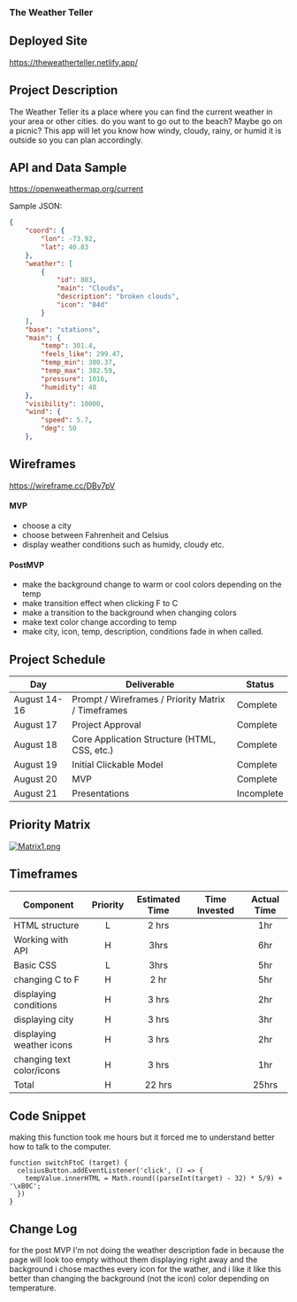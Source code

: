 ### The Weather Teller

## Deployed Site
https://theweatherteller.netlify.app/


## Project Description

The Weather Teller its a place where you can find the current weather in your area or other cities. 
do you want to go out to the beach? Maybe go on a picnic? This app will let you know how windy, cloudy, rainy, or humid it is outside so you can plan accordingly.

## API and Data Sample

https://openweathermap.org/current

Sample JSON:
```json
{
    "coord": {
        "lon": -73.92,
        "lat": 40.83
    },
    "weather": [
        {
            "id": 803,
            "main": "Clouds",
            "description": "broken clouds",
            "icon": "04d"
        }
    ],
    "base": "stations",
    "main": {
        "temp": 301.4,
        "feels_like": 299.47,
        "temp_min": 300.37,
        "temp_max": 302.59,
        "pressure": 1016,
        "humidity": 48
    },
    "visibility": 10000,
    "wind": {
        "speed": 5.7,
        "deg": 50
    },
```

## Wireframes

https://wireframe.cc/DBy7pV
 

#### MVP 

- choose a city
- choose between Fahrenheit and Celsius
- display weather conditions such as humidy, cloudy etc.

#### PostMVP  

- make the background change to warm or cool colors depending on the temp
- make transition effect when clicking F to C
- make a transition to the background when changing colors
- make text color change according to temp
- make city, icon, temp, description, conditions fade in when called.

## Project Schedule

|  Day | Deliverable | Status
|---|---| ---|
|August 14-16| Prompt / Wireframes / Priority Matrix / Timeframes | Complete
|August 17| Project Approval | Complete
|August 18| Core Application Structure (HTML, CSS, etc.) | Complete
|August 19| Initial Clickable Model  | Complete
|August 20| MVP | Complete
|August 21| Presentations | Incomplete

## Priority Matrix

[![Matrix1.png](https://i.postimg.cc/gjr4NpKj/Matrix1.png)](https://postimg.cc/T5Mr3ZFv)

## Timeframes


| Component | Priority | Estimated Time | Time Invested | Actual Time |
| --- | :---: |  :---: | :---: | :---: |
| HTML structure | L | 2 hrs|  | 1hr |
| Working with API | H | 3hrs|  | 6hr |
| Basic CSS | L | 3hrs|  | 5hr |
| changing C to F | H | 2 hr|  | 5hr |
| displaying conditions | H | 3 hrs|  | 2hr |
| displaying city | H | 3 hrs|  | 3hr |
| displaying weather icons | H | 3 hrs|  | 2hr |
| changing text color/icons | H | 3 hrs|  | 1hr |
| Total | H | 22 hrs|  | 25hrs |
## Code Snippet

making this function took me hours but it forced me to understand better how to talk to the computer. 

```
function switchFtoC (target) {
  celsiusButton.addEventListener('click', () => {
    tempValue.innerHTML = Math.round((parseInt(target) - 32) * 5/9) + '\xB0C';
  })
}
```

## Change Log
for the post MVP I'm not doing the weather description fade in because the page will look too empty without them displaying right away and the background i chose macthes every icon for the wather, and i like it like this better than changing the background (not the icon) color depending on temperature.
